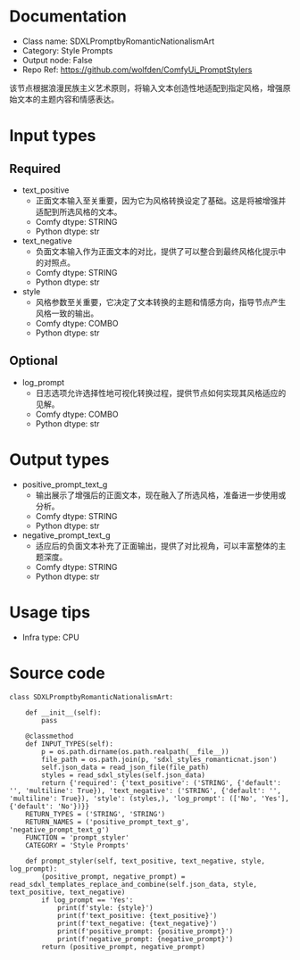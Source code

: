# Documentation
- Class name: SDXLPromptbyRomanticNationalismArt
- Category: Style Prompts
- Output node: False
- Repo Ref: https://github.com/wolfden/ComfyUi_PromptStylers

该节点根据浪漫民族主义艺术原则，将输入文本创造性地适配到指定风格，增强原始文本的主题内容和情感表达。

# Input types
## Required
- text_positive
    - 正面文本输入至关重要，因为它为风格转换设定了基础。这是将被增强并适配到所选风格的文本。
    - Comfy dtype: STRING
    - Python dtype: str
- text_negative
    - 负面文本输入作为正面文本的对比，提供了可以整合到最终风格化提示中的对照点。
    - Comfy dtype: STRING
    - Python dtype: str
- style
    - 风格参数至关重要，它决定了文本转换的主题和情感方向，指导节点产生风格一致的输出。
    - Comfy dtype: COMBO
    - Python dtype: str
## Optional
- log_prompt
    - 日志选项允许选择性地可视化转换过程，提供节点如何实现其风格适应的见解。
    - Comfy dtype: COMBO
    - Python dtype: str

# Output types
- positive_prompt_text_g
    - 输出展示了增强后的正面文本，现在融入了所选风格，准备进一步使用或分析。
    - Comfy dtype: STRING
    - Python dtype: str
- negative_prompt_text_g
    - 适应后的负面文本补充了正面输出，提供了对比视角，可以丰富整体的主题深度。
    - Comfy dtype: STRING
    - Python dtype: str

# Usage tips
- Infra type: CPU

# Source code
```
class SDXLPromptbyRomanticNationalismArt:

    def __init__(self):
        pass

    @classmethod
    def INPUT_TYPES(self):
        p = os.path.dirname(os.path.realpath(__file__))
        file_path = os.path.join(p, 'sdxl_styles_romanticnat.json')
        self.json_data = read_json_file(file_path)
        styles = read_sdxl_styles(self.json_data)
        return {'required': {'text_positive': ('STRING', {'default': '', 'multiline': True}), 'text_negative': ('STRING', {'default': '', 'multiline': True}), 'style': (styles,), 'log_prompt': (['No', 'Yes'], {'default': 'No'})}}
    RETURN_TYPES = ('STRING', 'STRING')
    RETURN_NAMES = ('positive_prompt_text_g', 'negative_prompt_text_g')
    FUNCTION = 'prompt_styler'
    CATEGORY = 'Style Prompts'

    def prompt_styler(self, text_positive, text_negative, style, log_prompt):
        (positive_prompt, negative_prompt) = read_sdxl_templates_replace_and_combine(self.json_data, style, text_positive, text_negative)
        if log_prompt == 'Yes':
            print(f'style: {style}')
            print(f'text_positive: {text_positive}')
            print(f'text_negative: {text_negative}')
            print(f'positive_prompt: {positive_prompt}')
            print(f'negative_prompt: {negative_prompt}')
        return (positive_prompt, negative_prompt)
```